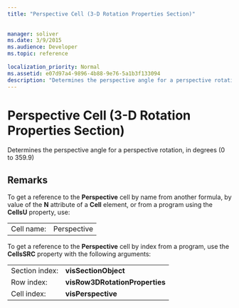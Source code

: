 ```yaml
---
title: "Perspective Cell (3-D Rotation Properties Section)"
 
 
manager: soliver
ms.date: 3/9/2015
ms.audience: Developer
ms.topic: reference
 
localization_priority: Normal
ms.assetid: e07d97a4-9896-4b88-9e76-5a1b3f133094
description: "Determines the perspective angle for a perspective rotation, in degrees (0 to 359.9)"
---
```


# Perspective Cell (3-D Rotation Properties Section)

Determines the perspective angle for a perspective rotation, in degrees (0 to 359.9)
  
## Remarks

To get a reference to the **Perspective** cell by name from another formula, by value of the **N** attribute of a **Cell** element, or from a program using the **CellsU** property, use: 
  
|||
|:-----|:-----|
|Cell name:  <br/> |Perspective  <br/> |
   
To get a reference to the **Perspective** cell by index from a program, use the **CellsSRC** property with the following arguments: 
  
|||
|:-----|:-----|
|Section index:  <br/> |**visSectionObject** <br/> |
|Row index:  <br/> |**visRow3DRotationProperties** <br/> |
|Cell index:  <br/> |**visPerspective** <br/> |
   

